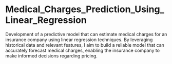 # Medical_Charges_Prediction_Using_Linear_Regression
Development of a predictive model that can estimate medical charges for an insurance company using linear regression techniques. By leveraging historical data and relevant features, I aim to build a reliable model that can accurately forecast medical charges, enabling the insurance company to make informed decisions regarding pricing.
